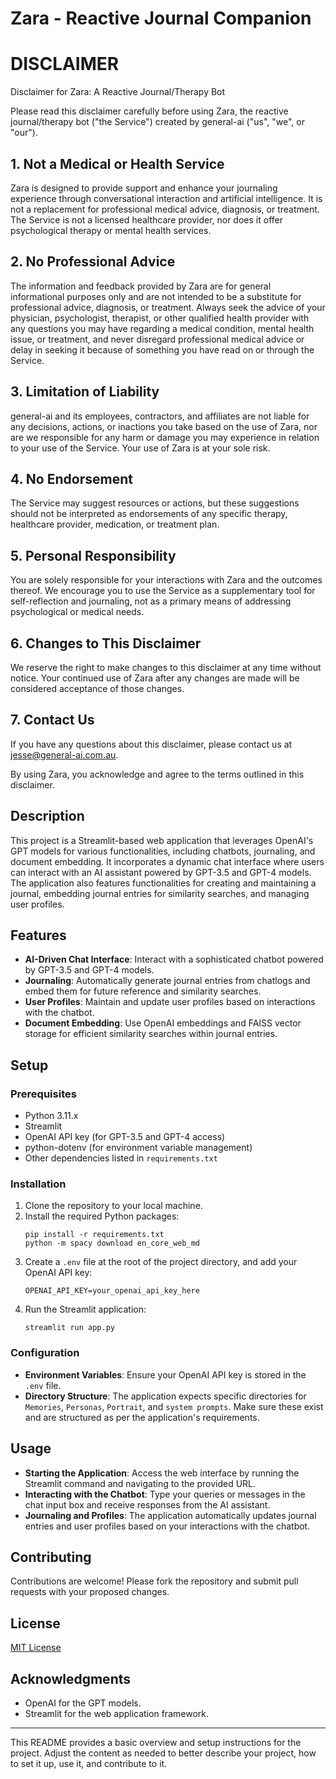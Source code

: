 # Zara - Reactive Journal Companion 

# DISCLAIMER 

Disclaimer for Zara: A Reactive Journal/Therapy Bot

Please read this disclaimer carefully before using Zara, the reactive journal/therapy bot ("the Service") created by general-ai ("us", "we", or "our").

## 1. Not a Medical or Health Service

Zara is designed to provide support and enhance your journaling experience through conversational interaction and artificial intelligence. It is not a replacement for professional medical advice, diagnosis, or treatment. The Service is not a licensed healthcare provider, nor does it offer psychological therapy or mental health services.

## 2. No Professional Advice

The information and feedback provided by Zara are for general informational purposes only and are not intended to be a substitute for professional advice, diagnosis, or treatment. Always seek the advice of your physician, psychologist, therapist, or other qualified health provider with any questions you may have regarding a medical condition, mental health issue, or treatment, and never disregard professional medical advice or delay in seeking it because of something you have read on or through the Service.

## 3. Limitation of Liability

general-ai and its employees, contractors, and affiliates are not liable for any decisions, actions, or inactions you take based on the use of Zara, nor are we responsible for any harm or damage you may experience in relation to your use of the Service. Your use of Zara is at your sole risk.

## 4. No Endorsement

The Service may suggest resources or actions, but these suggestions should not be interpreted as endorsements of any specific therapy, healthcare provider, medication, or treatment plan.

## 5. Personal Responsibility

You are solely responsible for your interactions with Zara and the outcomes thereof. We encourage you to use the Service as a supplementary tool for self-reflection and journaling, not as a primary means of addressing psychological or medical needs.

## 6. Changes to This Disclaimer

We reserve the right to make changes to this disclaimer at any time without notice. Your continued use of Zara after any changes are made will be considered acceptance of those changes.

## 7. Contact Us

If you have any questions about this disclaimer, please contact us at jesse@general-ai.com.au.

By using Zara, you acknowledge and agree to the terms outlined in this disclaimer.

## Description

This project is a Streamlit-based web application that leverages OpenAI's GPT models for various functionalities, including chatbots, journaling, and document embedding. It incorporates a dynamic chat interface where users can interact with an AI assistant powered by GPT-3.5 and GPT-4 models. The application also features functionalities for creating and maintaining a journal, embedding journal entries for similarity searches, and managing user profiles.

## Features

- **AI-Driven Chat Interface**: Interact with a sophisticated chatbot powered by GPT-3.5 and GPT-4 models.
- **Journaling**: Automatically generate journal entries from chatlogs and embed them for future reference and similarity searches.
- **User Profiles**: Maintain and update user profiles based on interactions with the chatbot.
- **Document Embedding**: Use OpenAI embeddings and FAISS vector storage for efficient similarity searches within journal entries.

## Setup

### Prerequisites

- Python 3.11.x
- Streamlit
- OpenAI API key (for GPT-3.5 and GPT-4 access)
- python-dotenv (for environment variable management)
- Other dependencies listed in `requirements.txt`

### Installation

1. Clone the repository to your local machine.
2. Install the required Python packages:
   ```
   pip install -r requirements.txt
   python -m spacy download en_core_web_md
   ```
3. Create a `.env` file at the root of the project directory, and add your OpenAI API key:
   ```
   OPENAI_API_KEY=your_openai_api_key_here
   ```
4. Run the Streamlit application:
   ```
   streamlit run app.py
   ```

### Configuration

- **Environment Variables**: Ensure your OpenAI API key is stored in the `.env` file.
- **Directory Structure**: The application expects specific directories for `Memories`, `Personas`, `Portrait`, and `system prompts`. Make sure these exist and are structured as per the application's requirements.

## Usage

- **Starting the Application**: Access the web interface by running the Streamlit command and navigating to the provided URL.
- **Interacting with the Chatbot**: Type your queries or messages in the chat input box and receive responses from the AI assistant.
- **Journaling and Profiles**: The application automatically updates journal entries and user profiles based on your interactions with the chatbot.

## Contributing

Contributions are welcome! Please fork the repository and submit pull requests with your proposed changes.

## License

[MIT License](LICENSE.md)

## Acknowledgments

- OpenAI for the GPT models.
- Streamlit for the web application framework.

---

This README provides a basic overview and setup instructions for the project. Adjust the content as needed to better describe your project, how to set it up, use it, and contribute to it.
